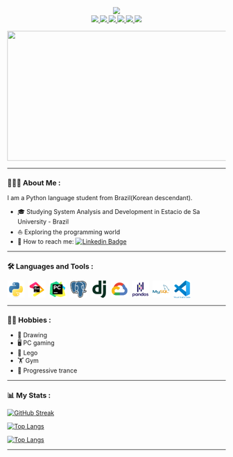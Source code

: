 <div id="header" align="center">
  <img src="https://media.giphy.com/media/Nx0rz3jtxtEre/giphy.gif" width="350"/>
</div>

<div id="badges" align="center">
  <a href="https://www.linkedin.com/in/adriano-kim/">
    <img src="https://img.shields.io/badge/LinkedIn-0077B5?style=for-the-badge&logo=linkedin&logoColor=white"/>
  </a>
  <a href="https://www.hackerrank.com/kimzerapqp">
    <img src="https://img.shields.io/badge/-Hackerrank-2EC866?style=for-the-badge&logo=HackerRank&logoColor=white"/>
  </a>
  <a href="https://www.instagram.com/kimzeraaa/">
    <img src="https://img.shields.io/badge/Instagram-E4405F?style=for-the-badge&logo=instagram&logoColor=white"/>
  </a>
  <a href="https://www.facebook.com/adriano.kim.35">
    <img src="https://img.shields.io/badge/Facebook-1877F2?style=for-the-badge&logo=facebook&logoColor=white"/>
  </a>
  <a href="https://discordapp.com/users/317102826398547970/">
    <img src="https://img.shields.io/badge/Discord-5865F2?style=for-the-badge&logo=discord&logoColor=white"/>
  </a>
  <a href="https://steamcommunity.com/profiles/76561198022161657">
    <img src="https://img.shields.io/badge/Steam-000000?style=for-the-badge&logo=steam&logoColor=white"/>
  </a>
</div>

<div id="counter" align="center">
<img src="https://komarev.com/ghpvc/?username=AdrianoHKim&style=flat-square&color=blue" alt=""/>
</div>

<div align="center">
  <img src="https://media.giphy.com/media/fsoCk5kgOcYMM/giphy-downsized-large.gif" width="600" height="300"/>
</div>

---

### 👨🏻‍💻 About Me :

I am a Python language student from Brazil(Korean descendant).
- 🎓 Studying System Analysis and Development in Estacio de Sa University - Brazil
- ⛵ Exploring the programming world
- 📧 How to reach me: [![Linkedin Badge](https://img.shields.io/badge/-AdrianoHKim-blue?style=flat&logo=Linkedin&logoColor=white)](https://www.linkedin.com/in/adriano-kim/)  

---

### :hammer_and_wrench: Languages and Tools :
<div>
  <img src="https://github.com/devicons/devicon/blob/master/icons/python/python-original.svg" width="40" height="40"/>&nbsp;
  <img src="https://github.com/devicons/devicon/blob/master/icons/jetbrains/jetbrains-original.svg" width="40" height="40"/>&nbsp;
  <img src="https://github.com/devicons/devicon/blob/master/icons/pycharm/pycharm-original.svg" width="40" height="40"/>&nbsp;
  <img src="https://github.com/devicons/devicon/blob/master/icons/postgresql/postgresql-original.svg" width="40" height="40"/>&nbsp; 
  <img src="https://github.com/devicons/devicon/blob/master/icons/django/django-plain.svg" width="40" height="40"/>&nbsp;
  <img src="https://github.com/devicons/devicon/blob/master/icons/googlecloud/googlecloud-original.svg" width="40" height="40"/>&nbsp;
  <img src="https://github.com/devicons/devicon/blob/master/icons/pandas/pandas-original-wordmark.svg" width="40" height="40"/>&nbsp;
  <img src="https://github.com/devicons/devicon/blob/master/icons/mysql/mysql-original-wordmark.svg" width="40" height="40"/>&nbsp;
  <img src="https://github.com/devicons/devicon/blob/master/icons/vscode/vscode-original-wordmark.svg" width="40" height="40"/>&nbsp;
<div>
  
---

### 🤸‍♂️ Hobbies :
- 🎨 Drawing
- 🖥️ PC gaming
- 🧱 Lego
- 🏋️ Gym
- 🎵 Progressive trance

---

### 📊 My Stats :
[![GitHub Streak](http://github-readme-streak-stats.herokuapp.com?user=AdrianoHKim&theme=merko)](https://git.io/streak-stats)

[![Top Langs](https://github-readme-stats.vercel.app/api?username=AdrianoHKim&theme=merko&hide=contribs,prs)](https://github.com/anuraghazra/github-readme-stats)

[![Top Langs](https://github-readme-stats.vercel.app/api/top-langs/?username=AdrianoHKim&theme=merko)](https://github.com/anuraghazra/github-readme-stats)

---

